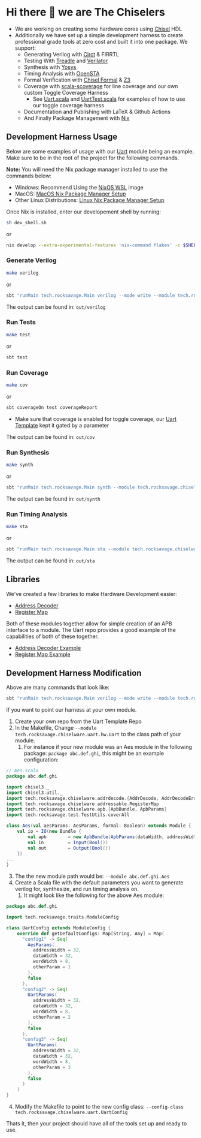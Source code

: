 # Hi there 👋 we are The Chiselers

- We are working on creating some hardware cores using [Chisel](https://www.chisel-lang.org/) HDL
- Additionally we have set up a simple development harness to create professional grade tools at zero cost and built it into one package. We support:
   - Generating Verilog with [Circt](https://circt.llvm.org/) & FIRRTL
   - Testing With [Treadle](https://github.com/chipsalliance/treadle) and [Verilator](https://verilator.org/guide/latest/)
   - Synthesis with [Yosys](https://yosyshq.net/yosys/)
   - Timing Analysis with [OpenSTA](https://github.com/The-OpenROAD-Project/OpenSTA)
   - Formal Verification with [Chisel Formal](https://woset-workshop.github.io/PDFs/2021/a03.pdf) & [Z3](https://github.com/Z3Prover/z3)
   - Coverage with [scala-scoverage](https://github.com/scoverage/scalac-scoverage-plugin) for line coverage and our own custom Toggle Coverage Harness
      - See [Uart.scala](https://github.com/The-Chiselers/uart/blob/75516efe70c4a93c155d41343f3badf3a01ac8a0/src/main/scala/tech/rocksavage/chiselware/uart/hw/Uart.scala#L586C1-L586C31) and [UartTest.scala](https://github.com/The-Chiselers/uart/blob/75516efe70c4a93c155d41343f3badf3a01ac8a0/src/test/scala/tech/rocksavage/chiselware/uart/UartTest.scala#L407) for examples of how to use our toggle coverage harness   
   - Documentation and Publishing with LaTeX & Github Actions
   - And Finally Package Management with [Nix](https://nixos.org/)
 
## Development Harness Usage

Below are some examples of usage with our [Uart](https://github.com/The-Chiselers/uart) module being an example. Make sure to be in the root of the project for the following commands. 

**Note:** You will need the Nix package manager installed to use the commands below:

 - Windows: Recommend Using the [NixOS WSL](https://nix-community.github.io/NixOS-WSL/install.html) image
 - MacOS: [MacOS Nix Package Manager Setup](https://nixos.org/download/#nix-install-macos)
 - Other Linux Distributions: [Linux Nix Package Manager Setup](https://nixos.org/download/#nix-install-linux)

Once Nix is installed, enter our developement shell by running:
```sh
sh dev_shell.sh
```
or
```sh
nix develop --extra-experimental-features 'nix-command flakes' -c $SHELL
```

### Generate Verilog

```sh
make verilog
```
or
```sh
sbt "runMain tech.rocksavage.Main verilog --mode write --module tech.rocksavage.chiselware.uart.hw.Uart --config-class tech.rocksavage.chiselware.uart.UartConfig"
```

The output can be found in: `out/verilog`

### Run Tests

```sh
make test
```
or 
```sh
sbt test
```

### Run Coverage

```sh
make cov
```
or
```sh
sbt coverageOn test coverageReport
```
- Make sure that coverage is enabled for toggle coverage, our [Uart Template](https://github.com/The-Chiselers/uart/blob/75516efe70c4a93c155d41343f3badf3a01ac8a0/src/main/scala/tech/rocksavage/chiselware/uart/hw/Uart.scala#L586) kept it gated by a parameter

The output can be found in: `out/cov`

### Run Synthesis

```sh
make synth
```
or
```sh
sbt "runMain tech.rocksavage.Main synth --module tech.rocksavage.chiselware.uart.hw.Uart --config-class tech.rocksavage.chiselware.uart.UartConfig --techlib synth/stdcells.lib"
```

The output can be found in: `out/synth`

### Run Timing Analysis

```sh
make sta
```
or
```sh
sbt "runMain tech.rocksavage.Main sta --module tech.rocksavage.chiselware.uart.hw.Uart --config-class tech.rocksavage.chiselware.uart.UartConfig --techlib synth/stdcells.lib --clock-period 5.0"
```

The output can be found in: `out/sta`

## Libraries

We've created a few libraries to make Hardware Development easier:
- [Address Decoder](https://github.com/The-Chiselers/addrdecode)
- [Register Map](https://github.com/The-Chiselers/registermap)

Both of these modules together allow for simple creation of an APB interface to a module. The Uart repo provides a good example of the capabilities of both of these together.
- [Address Decoder Example](https://github.com/The-Chiselers/uart/blob/75516efe70c4a93c155d41343f3badf3a01ac8a0/src/main/scala/tech/rocksavage/chiselware/uart/hw/Uart.scala#L353)
- [Register Map Example](https://github.com/The-Chiselers/uart/blob/75516efe70c4a93c155d41343f3badf3a01ac8a0/src/main/scala/tech/rocksavage/chiselware/uart/hw/Uart.scala#L35)


## Development Harness Modification

Above are many commands that look like:
```sh
sbt "runMain tech.rocksavage.Main verilog --mode write --module tech.rocksavage.chiselware.uart.hw.Uart --config-class tech.rocksavage.chiselware.uart.UartConfig"
```

If you want to point our harness at your own module.
1. Create your own repo from the Uart Template Repo
2. In the Makefile, Change `--module tech.rocksavage.chiselware.uart.hw.Uart` to the class path of your module.
   1. For instance if your new module was an Aes module in the following package: `package abc.def.ghi`, this might be an example configuration:
```scala
// Aes.scala
package abc.def.ghi

import chisel3._
import chisel3.util._
import tech.rocksavage.chiselware.addrdecode.{AddrDecode, AddrDecodeError}
import tech.rocksavage.chiselware.addressable.RegisterMap
import tech.rocksavage.chiselware.apb.{ApbBundle, ApbParams}
import tech.rocksavage.test.TestUtils.coverAll

class Aes(val aesParams: AesParams, formal: Boolean) extends Module {
    val io = IO(new Bundle {
        val apb        = new ApbBundle(ApbParams(dataWidth, addressWidth))
        val in         = Input(Bool())
        val out        = Output(Bool())
    })
...
}
```
   3. The the new module path would be: `--module abc.def.ghi.Aes`
3. Create a Scala file with the default parameters you want to generate verilog for, synthesize, and run timing analysis on.
   1. It might look like the following for the above Aes module:
```scala
package abc.def.ghi

import tech.rocksavage.traits.ModuleConfig

class UartConfig extends ModuleConfig {
    override def getDefaultConfigs: Map[String, Any] = Map(
      "config1" -> Seq(
        AesParams(
          addressWidth = 32,
          dataWidth = 32,
          wordWidth = 8,
          otherParam = 1
        ),
        false
      ),
      "config2" -> Seq(
        UartParams(
          addressWidth = 32,
          dataWidth = 32,
          wordWidth = 8,
          otherParam = 2
        ),
        false
      ),
      "config3" -> Seq(
        UartParams(
          addressWidth = 32,
          dataWidth = 32,
          wordWidth = 8,
          otherParam = 3
        ),
        false
      )
    )
}
```
4. Modify the Makefile to point to the new config class: `--config-class tech.rocksavage.chiselware.uart.UartConfig`

Thats it, then your project should have all of the tools set up and ready to use.
